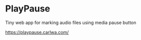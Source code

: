 # PlayPause
Tiny web app for marking audio files using media pause button

https://playpause.carlwa.com/
